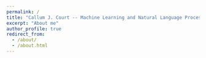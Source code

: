 ```yaml
---
permalink: /
title: "Callum J. Court -- Machine Learning and Natural Language Processing Enthusiast. "
excerpt: "About me"
author_profile: true
redirect_from: 
  - /about/
  - /about.html
---
```

